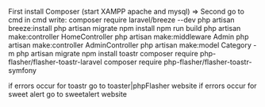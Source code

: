 First install Composer
(start XAMPP apache and mysql) =>
Second go to cmd
in cmd write: 
composer require laravel/breeze --dev 
php artisan breeze:install
php artisan migrate
npm install
npm run build
php artisan make:controller HomeController
php artisan make:middleware Admin
php artisan make:controller AdminController
php artisan make:model Category -m
php artisan migrate
npm install toastr
composer require php-flasher/flasher-toastr-laravel
composer require php-flasher/flasher-toastr-symfony

if errors occur for toastr go to toaster|phpFlasher website
if errors occur for sweet alert go to sweetalert website
